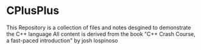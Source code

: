 # CPlusPlus
This Repository is a collection of files and notes desgined to demonstrate the C++ language
All content is derived from the book "C++ Crash Course, a fast-paced introduction" by josh lospinoso